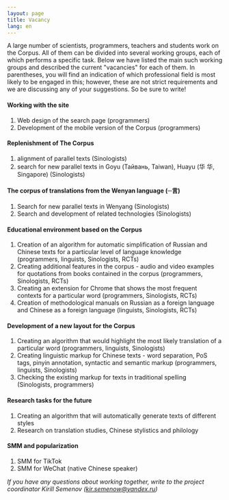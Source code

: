```yaml
---
layout: page
title: Vacancy
lang: en
---
```


<p class="message">
A large number of scientists, programmers, teachers and students work on the Corpus. All of them can be divided into several working groups, each of which performs a specific task. Below we have listed the main such working groups and described the current "vacancies" for each of them. In parentheses, you will find an indication of which professional field is most likely to be engaged in this; however, these are not strict requirements and we are discussing any of your suggestions. So be sure to write!
</p>

#### Working with the site
1. Web design of the search page (programmers)
2. Development of the mobile version of the Corpus (programmers)

#### Replenishment of The Corpus
1. alignment of parallel texts (Sinologists)
2. search for new parallel texts in Goyu (Тайвань, Taiwan), Huayu (华 华, Singapore) (Sinologists)

#### The corpus of translations from the Wenyan language (─言)
1. Search for new parallel texts in Wenyang (Sinologists)
2. Search and development of related technologies (Sinologists)

#### Educational environment based on the Corpus
1. Creation of an algorithm for automatic simplification of Russian and Chinese texts for a particular level of language knowledge (programmers, linguists, Sinologists, RCTs)
2. Creating additional features in the corpus - audio and video examples for quotations from books contained in the corpus (programmers, Sinologists, RCTs)
3. Creating an extension for Chrome that shows the most frequent contexts for a particular word (programmers, Sinologists, RCTs)
4. Creation of methodological manuals on Russian as a foreign language and Chinese as a foreign language (linguists, Sinologists, RCTs)

#### Development of a new layout for the Corpus
1. Creating an algorithm that would highlight the most likely translation of a particular word (programmers, linguists, Sinologists)
2. Creating linguistic markup for Chinese texts - word separation, PoS tags, pinyin annotation, syntactic and semantic markup (programmers, linguists, Sinologists)
3. Checking the existing markup for texts in traditional spelling (Sinologists, programmers)

#### Research tasks for the future
1. Creating an algorithm that will automatically generate texts of different styles
2. Research on translation studies, Chinese stylistics and philology


#### SMM and popularization
1. SMM for TikTok
2. SMM for WeChat (native Chinese speaker)

*If you have any questions about working together, write to the project coordinator Kirill Semenov ([kir.semenow@yandex.ru](mailto:kir.semenow@yandex.ru))*